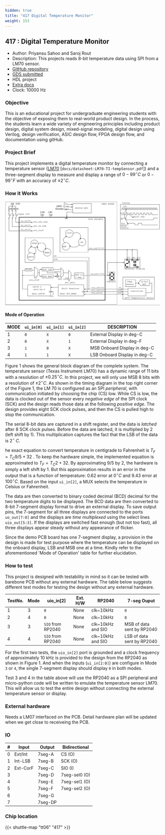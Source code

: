 ```yaml
---
hidden: true
title: "417 Digital Temperature Monitor"
weight: 153
---
```


## 417 : Digital Temperature Monitor

* Author: Priyansu Sahoo and Saroj Rout
* Description: This projects reads 8-bit temperature data using SPI from a LM70 sensor.
* [GitHub repository](https://github.com/silicon-efabless/tt06-silicon-tinytapeout-lm07)
* [GDS submitted](https://github.com/silicon-efabless/tt06-silicon-tinytapeout-lm07/actions/runs/8719581599)
* HDL project
* [Extra docs]()
* Clock: 10000 Hz

<!---

This file is used to generate your project datasheet. Please fill in the information below and delete any unused
sections.

You can also include images in this folder and reference them in the markdown. Each image must be less than
512 kb in size, and the combined size of all images must be less than 1 MB.
-->


### Objective

This is an educational project for undergraduate engineering students with the objective of exposing them to real-world product design. In the process, the students learn a wide variety of engineering principles including product design, digital system design, mixed-signal modeling, digital design using Verilog, design verification, ASIC design flow, FPGA design flow, and documentation using gitHub.

### Project Brief

This project implements a digital temperature monitor by connecting a temperature sensor ([LM70](datasheet-LM70-TI-tempSensor.pdf) [`docs/datasheet-LM70-TI-tempSensor.pdf`]) and a three-segment display to measure and display a range of $0-99^\circ C$ or $0-99^\circ F$ with an accuracy of $\pm 2^\circ C$.

### How it Works

![Block diagram of the complete system.](images/tt06-blockdiag.png)

#### Mode of Operation

| MODE | `ui_in[0]` | `ui_in[1]` | `ui_in[2]` | DESCRIPTION |
|-|-|-|-|-|
| 1 | `0` | `X` | `0` | External Display in deg-C |
| 2 | `0` | `X` | `1` | External Display in deg-F |
| 3 | `1` | `0` | `X` | MSB Onboard Display in deg-C |
| 4 | `1` | `1` | `X` | LSB Onboard Display in deg-C |

Figure 1 shows the general block diagram of the complete system. The temperature sensor (Texas Instrument LM70) has a dynamic range of 11 bits with a resolution of $\pm 0.25^\circ C$. In this project, we will only use MSB 8 bits with a resolution of $\pm 2^\circ C$. As shown in the timing diagram in the top right corner of the Figure 1, the LM 70 is configured as an SPI *peripheral*, with communication initiated by choosing the chip (CS) low. While CS is low, the data is clocked out of the sensor every *negative edge* of the SPI clock (SCK) and the design reads those data at the following *positive edge*. The design provides eight SCK clock pulses, and then the CS is pulled high to stop the communication.

The serial 8-bit data are captured in a shift register, and the data is *latched* after 8 SCK clock pulses. Before the data are latched, it is multiplied by 2 (left shift by 1). This multiplication captures the fact that the LSB of the data is $2^\circ~C$.

he exact equation to convert temperature in centigrade to Fahrenheit is $T_F = T_C 9/5 + 32$ . To keep the hardware simple, the implemented equation is approximated to $T_F = T_C 2 + 32$. By approximating $9/5$ by $2$, the hardware is simply a left shift by 1. But this approximation results in an error in the output that is a function of temperature: $0.62%$ error at $0^\circ C$ and $9.43%$ error at $100^\circ C$. Based on the input `ui_in[2]`, a MUX selects the temperature in Celsius or Fahrenheit.

The data are then converted to binary coded decimal (BCD) decimal for the two temperature digits to be displayed. The BCD data are then converted to 8-bit 7-segment display format to drive an external display. To save output pins, the 7-segment for all three displays are connected to the ports `uo_out[7:0]` and the displays are *time multiplexed* using the select lines `uio_out[5:3]`. If the displays are switched fast enough (but not too fast), all three displays appear steady without any appearance of flicker.

Since the demo PCB board has one 7-segment display, a provision in the design is made for test purpose where the temperature can be displayed on the onboard display, LSB and MSB one at a time. Kindly refer to the aforementioned 'Mode of Operation' table for further elucidation.

### How to test

This project is designed with testability in mind so it can be tested with barebone PCB without any external hardware. The table below suggests different test modes for testing the design without any external hardware.

| TestNo. | Mode | uio_in[2] | Ext. H/W | RP2040 | 7-seg Ouput |
|-|-|-|-|-|-|
| 1 | 3 | `0` | None | clk~10kHz | `0` |
| 2 | 4 | `0` | None | clk~10kHz | `0` |
| 3 | 3 | `SIO` from RP2040 | None | clk~10kHz and SIO | MSB of data sent by RP2040 |
| 4 | 4 | `SIO` from RP2040 | None | clk~10kHz and SIO | LSB of data sent by RP2040 |

For the first two tests, the `uio_in[2]` port is grounded and a clock frequency of approximately 10 kHz is provided to the design from the RP2040 as shown in Figure 1. And when the inputs (`ui_in[2:0]`) are configure in Mode `3` or `4`, the single 7-segment display should display `0` in both modes.

Test 3 and 4 in the table above will use the RP2040 as a SPI peripheral and micro-python code will be written to emulate the temperature sensor LM70. This will allow us to test the entire design without connecting the external temperature sensor or display.

### External hardware

Needs a LM07 interfaced on the PCB. Detail hardware plan will be updated when we get close to receiveing the PCB.


### IO

| #             | Input    | Output   | Bidirectional   |
| ------------- | -------- | -------- | --------------- |
| 0 | Ext/Int  | 7seg-A  | CS (O)        |
| 1 | Int-LSB  | 7seg-B  | SCK (O)        |
| 2 | Ext-CorF  | 7seg-C  | SIO (I)        |
| 3 |   | 7seg-D  | 7seg-sel0 (O)        |
| 4 |   | 7seg-E  | 7seg-sel1 (O)        |
| 5 |   | 7seg-F  | 7seg-sel2 (O)        |
| 6 |   | 7seg-G  |         |
| 7 |   | 7seg-DP  |         |


### Chip location

{{< shuttle-map "tt06" "417" >}}
